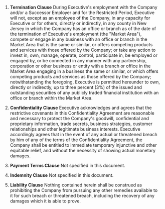 1. **Termination Clause**
During Executive's employment with the Company and/or a Successor Employer and for the Restricted Period, Executive will not, except as an employee of the Company, in any capacity for Executive or for others, directly or indirectly, in any county in New Jersey in which the Company has an office or branch as of the date of the termination of Executive's employment (the "Market Area"), compete or engage in any business with an office or branch in the Market Area that is the same or similar, or offers competing products and services with those offered by the Company; or take any action to invest in, own, manage, operate, control, participate in, be employed or engaged by, or be connected in any manner with any partnership, corporation or other business or entity with a branch or office in the Market Area engaging in a business the same or similar, or which offers competing products and services as those offered by the Company; notwithstanding the foregoing, Executive is permitted hereunder to own, directly or indirectly, up to three percent (3%) of the issued and outstanding securities of any publicly traded financial institution with an office or branch within the Market Area.

2. **Confidentiality Clause**
Executive acknowledges and agrees that the restrictive covenants in this Confidentiality Agreement are reasonable and necessary to protect the Company's goodwill, confidential and proprietary information, trade secrets, business strategies, customer relationships and other legitimate business interests. Executive accordingly agrees that in the event of any actual or threatened breach by him of any of the terms of the Confidentiality Agreement, the Company shall be entitled to immediate temporary injunctive and other equitable relief, and without the necessity of showing actual monetary damages.

3. **Payment Terms Clause**
Not specified in this document.

4. **Indemnity Clause**
Not specified in this document.

5. **Liability Clause**
Nothing contained herein shall be construed as prohibiting the Company from pursuing any other remedies available to it for such breach or threatened breach, including the recovery of any damages which it is able to prove.